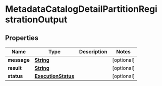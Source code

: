 

# MetadataCatalogDetailPartitionRegistrationOutput


## Properties

| Name | Type | Description | Notes |
|------------ | ------------- | ------------- | -------------|
|**message** | [**String**](String.md) |  |  [optional] |
|**result** | [**String**](String.md) |  |  [optional] |
|**status** | [**ExecutionStatus**](ExecutionStatus.md) |  |  [optional] |



